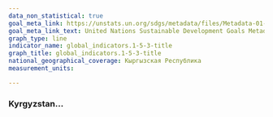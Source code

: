 ```yaml
---
data_non_statistical: true
goal_meta_link: https://unstats.un.org/sdgs/metadata/files/Metadata-01-05-03.pdf
goal_meta_link_text: United Nations Sustainable Development Goals Metadata (pdf 894kB)
graph_type: line
indicator_name: global_indicators.1-5-3-title
graph_title: global_indicators.1-5-3-title
national_geographical_coverage: Кыргызская Республика
measurement_units: 

---
```


### Kyrgyzstan... 
